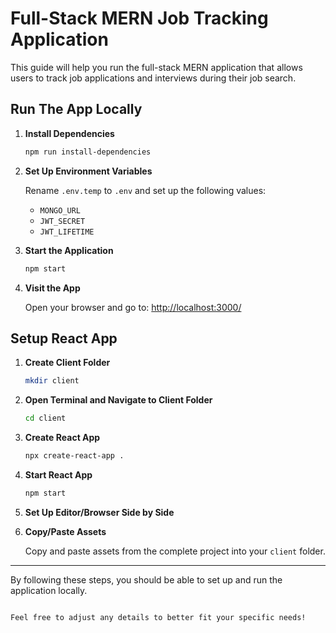 # Full-Stack MERN Job Tracking Application

This guide will help you run the full-stack MERN application that allows users to track job applications and interviews during their job search.

## Run The App Locally

1. **Install Dependencies**

   ```bash
   npm run install-dependencies
   ```

2. **Set Up Environment Variables**

   Rename `.env.temp` to `.env` and set up the following values:

   - `MONGO_URL`
   - `JWT_SECRET`
   - `JWT_LIFETIME`

3. **Start the Application**

   ```bash
   npm start
   ```

4. **Visit the App**

   Open your browser and go to: [http://localhost:3000/](http://localhost:3000/)

## Setup React App

1. **Create Client Folder**

   ```bash
   mkdir client
   ```

2. **Open Terminal and Navigate to Client Folder**

   ```bash
   cd client
   ```

3. **Create React App**

   ```bash
   npx create-react-app .
   ```

4. **Start React App**

   ```bash
   npm start
   ```

5. **Set Up Editor/Browser Side by Side**

6. **Copy/Paste Assets**

   Copy and paste assets from the complete project into your `client` folder.

---

By following these steps, you should be able to set up and run the application locally.
```

Feel free to adjust any details to better fit your specific needs!
